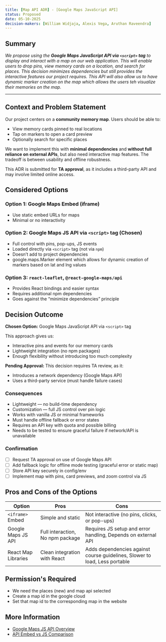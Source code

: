 ```yaml
---
title: [Map API ADR] - [Google Maps JavaScript API]
status: Proposed
date: 05-10-2025
decision-makers: [William Widjaja, Alexis Vega, Aruthan Raveendra]
---
```


## Summary

_We propose using the **Google Maps JavaScript API via `<script>` tag** to display and interact with a map on our web application. This will enable users to drop pins, view memory cards on a location, and search for places. This decision minimizes dependencies but still provides the interactive features our project requires. This API will also allow us to have dynamic marker creation on the map which allows the users teh visualize their memories on the map._


---

## Context and Problem Statement

Our project centers on a **community memory map**. Users should be able to:

- View memory cards pinned to real locations
- Tap on markers to open a card preview
- Optionally search for specific places

We want to implement this with **minimal dependencies** and **without full reliance on external APIs**, but also need interactive map features. The tradeoff is between usability and offline robustness.

This ADR is submitted for **TA approval**, as it includes a third-party API and may involve limited online access.

## Considered Options

### Option 1: Google Maps Embed (iframe)

- Use static embed URLs for maps
- Minimal or no interactivity

### Option 2: Google Maps JS API via `<script>` tag (**Chosen**)

- Full control with pins, pop-ups, JS events
- Loaded directly via `<script>` tag (not via `npm`)
- Doesn’t add to project dependencies
- google.maps.Marker element which allows for dynamic creation of markers based on lat and lng values

### Option 3: `react-leaflet`, `@react-google-maps/api`

- Provides React bindings and easier syntax
- Requires additional npm dependencies
- Goes against the “minimize dependencies” principle

## Decision Outcome

**Chosen Option:** Google Maps JavaScript API via `<script>` tag

This approach gives us:

- Interactive pins and events for our memory cards
- Lightweight integration (no npm packages)
- Enough flexibility without introducing too much complexity

**Pending Approval:** This decision requires TA review, as it:

- Introduces a network dependency (Google Maps API)
- Uses a third-party service (must handle failure cases)

### Consequences

- Lightweight — no build-time dependency  
- Customization — full JS control over pin logic  
- Works with vanilla JS or minimal frameworks  
- Must handle offline fallback or error states  
- Requires an API key with quota and possible billing  
- Needs to be tested to ensure graceful failure if network/API is unavailable
  
### Confirmation

- [ ] Request TA approval on use of Google Maps API
- [ ] Add fallback logic for offline mode testing (graceful error or static map)
- [ ] Store API key securely in config/env
- [ ] Implement map with pins, card previews, and zoom control via JS

## Pros and Cons of the Options

| Option              | Pros                             | Cons                                                                       |
| ------------------- | -------------------------------- | -------------------------------------------------------------------------- |
| `<iframe>` Embed    | Simple and static                | Not interactive (no pins, clicks, or pop-ups)                              |
| Google Maps JS API  | Full interaction, No npm package | Requires JS setup and error handling, Depends on external API              |
| React Map Libraries | Clean integration with React     | Adds dependencies against course guidelines, Slower to load, Less portable |

## Permission's Required
- We need the places (new) and map api selected
- Create a map id in the google cloud
- Set that map id to the corresponding map in the website
  
## More Information

- [Google Maps JS API Overview](https://developers.google.com/maps/documentation/javascript/overview)
- [API Embed vs JS Comparison](https://developers.google.com/maps/documentation/embed/overview)
